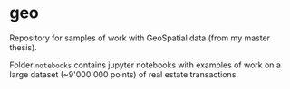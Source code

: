 # geo
Repository for samples of work with GeoSpatial data (from my master thesis).

Folder `notebooks` contains jupyter notebooks with examples of work on a large dataset (~9'000'000 points) of real estate transactions.